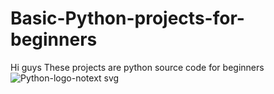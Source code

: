 # Basic-Python-projects-for-beginners
 Hi guys
 These projects are python source code for beginners
![Python-logo-notext svg](https://github.com/Erfan-RB/basic-python-projects-for-beginners/assets/103189024/c4d2a4eb-bd7c-4200-8ac1-a359e60054ad)
